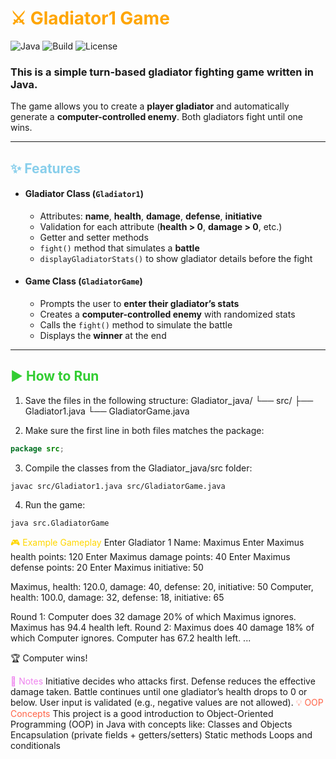 # **<span style="color:orange">⚔️ Gladiator1 Game</span>**

![Java](https://img.shields.io/badge/Java-17-orange?logo=java&logoColor=white)
![Build](https://img.shields.io/badge/build-passing-brightgreen)
![License](https://img.shields.io/badge/license-MIT-blue)

### This is a simple turn-based gladiator fighting game written in Java.  
The game allows you to create a **player gladiator** and automatically generate a **computer-controlled enemy**. Both gladiators fight until one wins.

---

## <span style="color:skyblue">✨ Features</span>

- #### **Gladiator Class (`Gladiator1`)**
  * Attributes: **name**, **health**, **damage**, **defense**, **initiative**
  * Validation for each attribute (**health > 0**, **damage > 0**, etc.)
  * Getter and setter methods
  * `fight()` method that simulates a **battle**
  * `displayGladiatorStats()` to show gladiator details before the fight

- #### **Game Class (`GladiatorGame`)**
  * Prompts the user to **enter their gladiator’s stats**
  * Creates a **computer-controlled enemy** with randomized stats
  * Calls the `fight()` method to simulate the battle
  * Displays the **winner** at the end

---

## <span style="color:limegreen">▶️ How to Run</span>

1. Save the files in the following structure:
Gladiator_java/
└── src/
├── Gladiator1.java
└── GladiatorGame.java

2. Make sure the first line in both files matches the package:
```java
package src;
```
3. Compile the classes from the Gladiator_java/src folder:
```
javac src/Gladiator1.java src/GladiatorGame.java
```
4. Run the game:
```
java src.GladiatorGame
```
<span style="color:gold">🎮 Example Gameplay</span>
Enter Gladiator 1 Name: Maximus
Enter Maximus health points: 120
Enter Maximus damage points: 40
Enter Maximus defense points: 20
Enter Maximus initiative: 50

Maximus, health: 120.0, damage: 40, defense: 20, initiative: 50
Computer, health: 100.0, damage: 32, defense: 18, initiative: 65

Round 1: Computer does 32 damage 20% of which Maximus ignores. Maximus has 94.4 health left.
Round 2: Maximus does 40 damage 18% of which Computer ignores. Computer has 67.2 health left.
...

🏆 Computer wins!

<span style="color:violet">📌 Notes</span>
Initiative decides who attacks first.
Defense reduces the effective damage taken.
Battle continues until one gladiator’s health drops to 0 or below.
User input is validated (e.g., negative values are not allowed).
<span style="color:tomato">💡 OOP Concepts</span>
This project is a good introduction to Object-Oriented Programming (OOP) in Java with concepts like:
Classes and Objects
Encapsulation (private fields + getters/setters)
Static methods
Loops and conditionals

